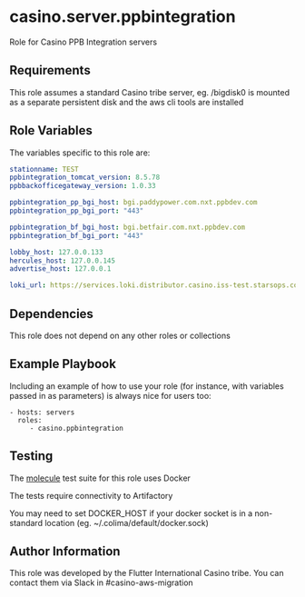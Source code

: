 casino.server.ppbintegration
=========

Role for Casino PPB Integration servers

Requirements
------------

This role assumes a standard Casino tribe server, eg. /bigdisk0 is mounted as a separate persistent disk and the aws cli tools are installed

Role Variables
--------------

The variables specific to this role are:

```yaml
stationname: TEST
ppbintegration_tomcat_version: 8.5.78
ppbbackofficegateway_version: 1.0.33

ppbintegration_pp_bgi_host: bgi.paddypower.com.nxt.ppbdev.com
ppbintegration_pp_bgi_port: "443"

ppbintegration_bf_bgi_host: bgi.betfair.com.nxt.ppbdev.com
ppbintegration_bf_bgi_port: "443"

lobby_host: 127.0.0.133
hercules_host: 127.0.0.145
advertise_host: 127.0.0.1

loki_url: https://services.loki.distributor.casino.iss-test.starsops.com/loki/api/v1/push
```

Dependencies
------------

This role does not depend on any other roles or collections

Example Playbook
----------------

Including an example of how to use your role (for instance, with variables passed in as parameters) is always nice for users too:

    - hosts: servers
      roles:
         - casino.ppbintegration


Testing
-------

The [molecule](https://ansible.readthedocs.io/projects/molecule/) test suite for this role uses Docker

The tests require connectivity to Artifactory

You may need to set DOCKER_HOST if your docker socket is in a non-standard location (eg. ~/.colima/default/docker.sock)

Author Information
------------------

This role was developed by the Flutter International Casino tribe. You can contact them via Slack in #casino-aws-migration
